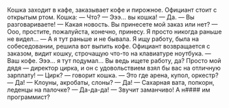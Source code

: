 Кошка заходит в кафе, заказывает кофе и пирожное. Официант стоит с открытым ртом. Кошка:
— Что?
— Эээ... вы кошка!
— Да.
— Вы разговариваете!
— Какая новость. Вы принесете мой заказ или нет?
— Ооо, простите, пожалуйста, конечно, принесу. Я просто никогда раньше не видел...
— А я тут раньше и не бывала. Я ищу работу, была на собеседовании, решила вот выпить кофе.
Официант возвращается с заказом, видит кошку, строчащую что-то на клавиатуре ноутбука.
— Ваш кофе. Эээ... я тут подумал... Вы ведь ищете работу, да? Просто мой дядя — директор цирка, и он с удовольствием взял бы вас на отличную зарплату!
— Цирк? — говорит кошка. — Это где арена, купол, оркестр?
— Да!
— Клоуны, акробаты, слоны?
— Да!
— Сахарная вата, попкорн, леденцы на палочке?
— Да-да-да!
— Звучит заманчиво! А н#### им программист?
